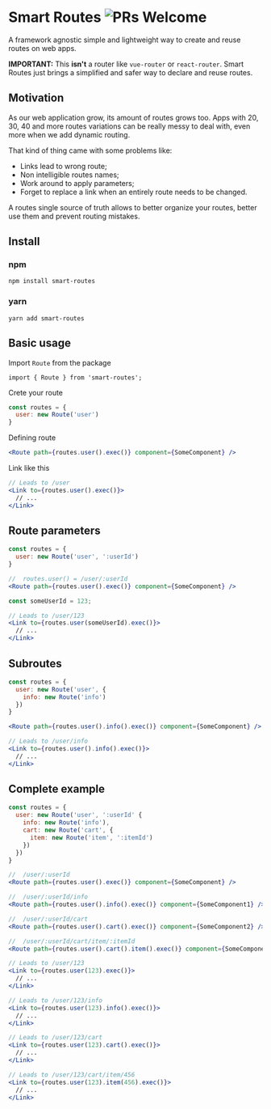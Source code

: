 # Smart Routes ![PRs Welcome](https://img.shields.io/badge/PRs-welcome-green.svg "PRs Welcome")


A framework agnostic simple and lightweight way to create and reuse routes on web apps.

**IMPORTANT:** This **isn't** a router like `vue-router` or `react-router`. Smart Routes just brings a simplified and safer way to declare and reuse routes.


## Motivation
As our web application grow, its amount of routes grows too. Apps with 20, 30, 40 and more routes variations can be really messy to deal with, even more when we add dynamic routing. 

That kind of thing came with some problems like:
* Links lead to wrong route;
* Non intelligible routes names;
* Work around to apply parameters;
* Forget to replace a link when an entirely route needs to be changed.

A routes single source of truth allows to better organize your routes, better use them and prevent routing mistakes.


## Install
### npm
```
npm install smart-routes
```
### yarn
```
yarn add smart-routes
```


## Basic usage
Import `Route` from the package
```
import { Route } from 'smart-routes';
```

Crete your route

```js
const routes = {
  user: new Route('user')
}
```

Defining route 

```jsx
<Route path={routes.user().exec()} component={SomeComponent} />
```

Link like this

```jsx
// Leads to /user
<Link to={routes.user().exec()}> 
  // ...
</Link>
```


## Route parameters
```js
const routes = {
  user: new Route('user', ':userId')
}
```

```jsx
//  routes.user() = /user/:userId
<Route path={routes.user().exec()} component={SomeComponent} />
```

```jsx
const someUserId = 123;

// Leads to /user/123
<Link to={routes.user(someUserId).exec()}>
  // ...
</Link>
```


## Subroutes
```js
const routes = {
  user: new Route('user', {
    info: new Route('info')
  })
}
```

```jsx
<Route path={routes.user().info().exec()} component={SomeComponent} />
```

```jsx
// Leads to /user/info
<Link to={routes.user().info().exec()}> 
  // ...
</Link>
```


## Complete example
```js
const routes = {
  user: new Route('user', ':userId' {
    info: new Route('info'),
    cart: new Route('cart', {
      item: new Route('item', ':itemId')
    })
  })
}
```

```jsx
//  /user/:userId
<Route path={routes.user().exec()} component={SomeComponent} />

//  /user/:userId/info
<Route path={routes.user().info().exec()} component={SomeComponent1} />

//  /user/:userId/cart
<Route path={routes.user().cart().exec()} component={SomeComponent2} />

//  /user/:userId/cart/item/:itemId
<Route path={routes.user().cart().item().exec()} component={SomeComponent3} />
```

```jsx
// Leads to /user/123
<Link to={routes.user(123).exec()}> 
  // ...
</Link>

// Leads to /user/123/info
<Link to={routes.user(123).info().exec()}> 
  // ...
</Link>

// Leads to /user/123/cart
<Link to={routes.user(123).cart().exec()}> 
  // ...
</Link>

// Leads to /user/123/cart/item/456
<Link to={routes.user(123).item(456).exec()}> 
  // ...
</Link>
```

